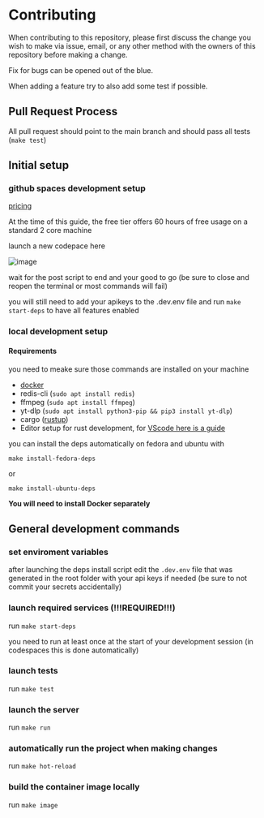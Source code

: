 # Contributing

When contributing to this repository, please first discuss the change you wish to make via issue,
email, or any other method with the owners of this repository before making a change.

Fix for bugs can be opened out of the blue.

When adding a feature try to also add some test if possible.

## Pull Request Process

All pull request should point to the main branch and should pass all tests (`make test`)

## Initial setup
### github spaces development setup
[pricing](https://docs.github.com/en/billing/managing-billing-for-github-codespaces/about-billing-for-github-codespaces)

At the time of this guide, the free tier offers 60 hours of free usage on a standard 2 core machine

launch a new codepace here

![image](https://user-images.githubusercontent.com/4585690/236680399-36e2fc82-17fc-4b30-b914-686abbff191f.png)

wait for the post script to end and your good to go (be sure to close and reopen the terminal or most commands will fail)

you will still need to add your apikeys to the .dev.env file and run `make start-deps` to have all features enabled

### local development setup
#### Requirements

you need to meake sure those commands are installed on your machine
- [docker](https://docs.docker.com/desktop/install/linux-install/)
- redis-cli (`sudo apt install redis`)
- ffmpeg (`sudo apt install ffmpeg`)
- yt-dlp (`sudo apt install python3-pip && pip3 install yt-dlp`)
- cargo ([rustup](https://rustup.rs/))
- Editor setup for rust development, for [VScode here is a guide](https://code.visualstudio.com/docs/languages/rust)

you can install the deps automatically on fedora and ubuntu with

`make install-fedora-deps`

or

`make install-ubuntu-deps`

**You will need to install Docker separately**
## General development commands

### set enviroment variables

after launching the deps install script edit the `.dev.env` file that was generated in the root folder with your api keys if needed (be sure to not commit your secrets accidentally)

### launch required services (!!!REQUIRED!!!)
run `make start-deps`

you need to run at least once at the start of your development session (in codespaces this is done automatically)

### launch tests
run `make test`

### launch the server
run `make run`

### automatically run the project when making changes
run `make hot-reload`

### build the container image locally
run `make image`
